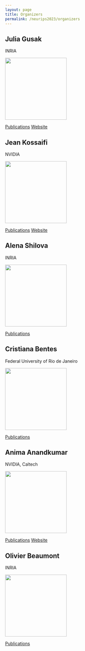 ```yaml
---
layout: page
title: Organizers
permalink: /neurips2023/organizers
---
```


## Julia Gusak 
INRIA

<img src="{{site.url}}/assets/juliaG.jpeg" width="200" height="200" />

[Publications](https://scholar.google.com/citations?hl=en&user=QriHoq4AAAAJ&view_op=list_works&sortby=pubdate) [Website](https://juliagusak.github.io/about/)



## Jean Kossaifi 
NVIDIA

<img src="{{site.url}}/assets/jeanK.jpeg" width="200" height="200" />


[Publications](https://scholar.google.com/citations?hl=en&user=hJS2TXwAAAAJ&view_op=list_works&sortby=pubdate) [Website](http://jeankossaifi.com/)



## Alena Shilova 
INRIA

<img src="{{site.url}}/assets/Alena.jpg" width="200" height="200" />


[Publications](https://scholar.google.com/citations?hl=en&user=hiHDpfgAAAAJ&view_op=list_works)



## Cristiana Bentes
Federal University of Rio de Janeiro

<img src="{{site.url}}/assets/cristiana.gif" width="200" height="200" />


[Publications](https://dblp.org/pid/b/CristianaBentes.html) 



## Anima Anandkumar
NVIDIA, Caltech

<img src="{{site.url}}/assets/Anima.jpeg" width="200" height="200" />


[Publications](https://scholar.google.com/citations?user=bEcLezcAAAAJ&hl=en&oi=ao) [Website](http://tensorlab.cms.caltech.edu/users/anima/)



## Olivier Beaumont
INRIA

<img src="{{site.url}}/assets/OlivierB.jpeg" width="200" height="200" />

[Publications](https://scholar.google.com/citations?hl=en&user=XT007NgAAAAJ) 